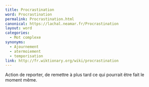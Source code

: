 ```yaml
---
title: Procrastination
word: Procrastination
permalink: Procrastination.html
canonical: https://lachal.neamar.fr/Procrastination
layout: word
categories:
  - Mot complexe
synonyms:
  - Ajournement
  - atermoiement
  - temporisation
link: http://fr.wiktionary.org/wiki/procrastination
---
```


Action de reporter, de remettre à plus tard ce qui pourrait être fait le moment même.

